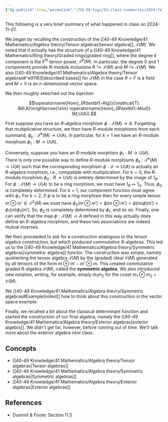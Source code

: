```yaml
---
{"dg-publish":true,"permalink":"/50-59-logs/51-class-summaries/2024-fall/math-561/2024-11/2024-11-07/","updated":"2024-11-08T06:45:13-08:00"}
---
```


This following is a very brief summary of what happened in class on 2024-11-07.

We began by recalling the construction of the [[40-49 Knowledge/41 Mathematics/Algebra theory/Tensor algebras\|tensor algebra]], $\mathcal{T}(M)$. We noted that it actually has the structure of a [[40-49 Knowledge/41 Mathematics/Ring theory/Graded rings\|graded ring]], where the degree $k$ component is the $k^{\text{th}}$ tensor power, $\mathcal{T}^k(M)$. In particular, the degree 0 and 1 components provide $R$-module inclusions $R\hookrightarrow \mathcal{T}(M)$ and $M\hookrightarrow \mathcal{T}(M)$. We also [[40-49 Knowledge/41 Mathematics/Algebra theory/Tensor algebras#^e91163\|described bases]] for $\mathcal{T}(M)$ in the case $R=F$ is a field and $M=V$ is an $n$-dimensional vector space.

We then roughly sketched out the bijection

$$\operatorname{Hom}_{R\textbf{-Alg}}(\mathcal{T}(M),A)\xrightarrow{\sim} \operatorname{Hom}_{R\textbf{-Mod}}(M,U(A)).$$

First suppose you have an $R$-algebra morphism $\phi:\mathcal{T}(M)\to A$. Forgetting that multiplicative structure, we then have $R$-module morphisms from each summand, $\phi_k:\mathcal{T}^k(M)\to U(A)$. In particular, for $k=1$ we have an $R$-module morphism $\phi_1:M\to U(A)$.

Conversely, suppose you have an $R$-module morphism $\phi_1:M\to U(A)$. There is only one possible way to define $R$-module morphisms $\phi_k:\mathcal{T}^k(M)\to U(A)$ such that the corresponding morphism $\phi:\mathcal{T}\to U(A)$ is actually an $R$-algebra morphism, i.e., compatible with multiplication. For $k=0$, the $R$-module morphism $\phi_0:R\to U(A)$ is entirely determined by the image of $1_R$. For $\phi:\mathcal{T}(M)\to U(A)$ to be a ring morphism, we must have $1_R\mapsto 1_A$. Thus, $\phi_0$ is completely determined. For $k=1$, our component function must agree with $\phi_1$. For $k=2$, if $\phi$ is to be a ring morphism then for every simple tensor $m\otimes m'\in \mathcal{T}^2(M)$ we must have $\phi_2(m\otimes m')=\phi(m\otimes m') = \phi(m)\phi(m')=\phi_1(m)\phi_1(m')$. So, $\phi_2$ is completely determined by $\phi_1$, and so on. Finally, one can verify that the map $\phi:\mathcal{T}(M)\to A$ defined in this way actually does define an $R$-algebra morphism, and these two associations are indeed mutual inverses.

We then proceeded to ask for a construction analogous to the tensor algebra construction, but which produced *commutative* $R$-algebras. This led us to the [[40-49 Knowledge/41 Mathematics/Algebra theory/Symmetric algebras\|symmetric algebra]] functor. The construction was simple, namely quotienting the tensor algebra $\mathcal{T}(M)$ by the (graded) ideal $\mathcal{C}(M)$ generated by all tensors of the form $m\otimes m'-m'\otimes m$. This created commutative graded $R$-algebra $\mathcal{S}(M)$, called the **symmetric algebra**. We also introduced new notation, writing, for example, simply $m_1m_2$ for the coset $m_1\otimes m_2+\mathcal{C}(M)$.

We [[40-49 Knowledge/41 Mathematics/Algebra theory/Symmetric algebras#Example\|noted]] how to think about this construction in the vector space example.

Finally, we recalled a bit about the classical determinant function and started the construction of our final algebra, namely the [[40-49 Knowledge/41 Mathematics/Algebra theory/Exterior algebras\|exterior algebra]]. We didn't get far, however, before running out of time. We'll talk more about the exterior algebra next class.
## Concepts

- [[40-49 Knowledge/41 Mathematics/Algebra theory/Tensor algebras\|Tensor algebras]]
- [[40-49 Knowledge/41 Mathematics/Algebra theory/Symmetric algebras\|Symmetric algebras]]
- [[40-49 Knowledge/41 Mathematics/Algebra theory/Exterior algebras\|Exterior algebras]]

## References

- Dummit & Foote: Section 11.5